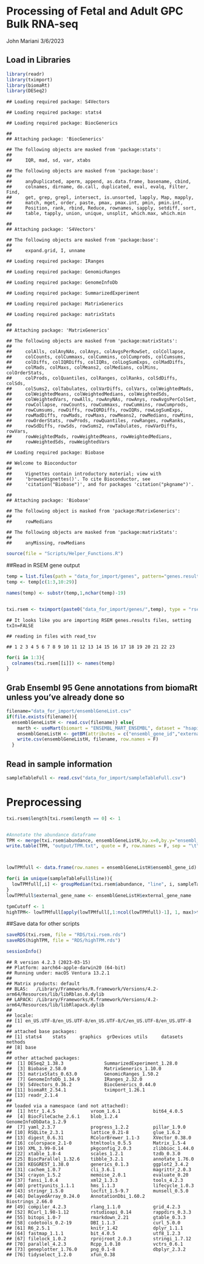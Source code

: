 Processing of Fetal and Adult GPC Bulk RNA-seq
================
John Mariani
3/6/2023

## Load in Libraries

``` r
library(readr)
library(tximport)
library(biomaRt)
library(DESeq2)
```

    ## Loading required package: S4Vectors

    ## Loading required package: stats4

    ## Loading required package: BiocGenerics

    ## 
    ## Attaching package: 'BiocGenerics'

    ## The following objects are masked from 'package:stats':
    ## 
    ##     IQR, mad, sd, var, xtabs

    ## The following objects are masked from 'package:base':
    ## 
    ##     anyDuplicated, aperm, append, as.data.frame, basename, cbind,
    ##     colnames, dirname, do.call, duplicated, eval, evalq, Filter, Find,
    ##     get, grep, grepl, intersect, is.unsorted, lapply, Map, mapply,
    ##     match, mget, order, paste, pmax, pmax.int, pmin, pmin.int,
    ##     Position, rank, rbind, Reduce, rownames, sapply, setdiff, sort,
    ##     table, tapply, union, unique, unsplit, which.max, which.min

    ## 
    ## Attaching package: 'S4Vectors'

    ## The following objects are masked from 'package:base':
    ## 
    ##     expand.grid, I, unname

    ## Loading required package: IRanges

    ## Loading required package: GenomicRanges

    ## Loading required package: GenomeInfoDb

    ## Loading required package: SummarizedExperiment

    ## Loading required package: MatrixGenerics

    ## Loading required package: matrixStats

    ## 
    ## Attaching package: 'MatrixGenerics'

    ## The following objects are masked from 'package:matrixStats':
    ## 
    ##     colAlls, colAnyNAs, colAnys, colAvgsPerRowSet, colCollapse,
    ##     colCounts, colCummaxs, colCummins, colCumprods, colCumsums,
    ##     colDiffs, colIQRDiffs, colIQRs, colLogSumExps, colMadDiffs,
    ##     colMads, colMaxs, colMeans2, colMedians, colMins, colOrderStats,
    ##     colProds, colQuantiles, colRanges, colRanks, colSdDiffs, colSds,
    ##     colSums2, colTabulates, colVarDiffs, colVars, colWeightedMads,
    ##     colWeightedMeans, colWeightedMedians, colWeightedSds,
    ##     colWeightedVars, rowAlls, rowAnyNAs, rowAnys, rowAvgsPerColSet,
    ##     rowCollapse, rowCounts, rowCummaxs, rowCummins, rowCumprods,
    ##     rowCumsums, rowDiffs, rowIQRDiffs, rowIQRs, rowLogSumExps,
    ##     rowMadDiffs, rowMads, rowMaxs, rowMeans2, rowMedians, rowMins,
    ##     rowOrderStats, rowProds, rowQuantiles, rowRanges, rowRanks,
    ##     rowSdDiffs, rowSds, rowSums2, rowTabulates, rowVarDiffs, rowVars,
    ##     rowWeightedMads, rowWeightedMeans, rowWeightedMedians,
    ##     rowWeightedSds, rowWeightedVars

    ## Loading required package: Biobase

    ## Welcome to Bioconductor
    ## 
    ##     Vignettes contain introductory material; view with
    ##     'browseVignettes()'. To cite Bioconductor, see
    ##     'citation("Biobase")', and for packages 'citation("pkgname")'.

    ## 
    ## Attaching package: 'Biobase'

    ## The following object is masked from 'package:MatrixGenerics':
    ## 
    ##     rowMedians

    ## The following objects are masked from 'package:matrixStats':
    ## 
    ##     anyMissing, rowMedians

``` r
source(file = "Scripts/Helper_Functions.R")
```

\##Read in RSEM gene output

``` r
temp = list.files(path = "data_for_import/genes", pattern="genes.results")
temp <- temp[c(1:3,10:29)]

names(temp) <- substr(temp,1,nchar(temp)-19)


txi.rsem <- tximport(paste0("data_for_import/genes/",temp), type = "rsem")
```

    ## It looks like you are importing RSEM genes.results files, setting txIn=FALSE

    ## reading in files with read_tsv

    ## 1 2 3 4 5 6 7 8 9 10 11 12 13 14 15 16 17 18 19 20 21 22 23

``` r
for(i in 1:3){
  colnames(txi.rsem[[i]]) <- names(temp)
}
```

## Grab Ensembl 95 Gene annotations from biomaRt unless you’ve already done so

``` r
filename="data_for_import/ensemblGeneList.csv"
if(file.exists(filename)){
  ensemblGeneListH <- read.csv(filename)} else{
    marth <- useMart(biomart = "ENSEMBL_MART_ENSEMBL", dataset = "hsapiens_gene_ensembl", host = 'http://jan2019.archive.ensembl.org/', ensemblRedirect = T)
    ensemblGeneListH <- getBM(attributes = c("ensembl_gene_id","external_gene_name", "gene_biotype", "description"), filters = "ensembl_gene_id",values = row.names(txi.rsem$counts), mart = marth)
    write.csv(ensemblGeneListH, filename, row.names = F)
  }
```

## Read in sample information

``` r
sampleTableFull <- read.csv("data_for_import/sampleTableFull.csv")
```

# Preprocessing

``` r
txi.rsem$length[txi.rsem$length == 0] <- 1


#Annotate the abundance dataframe
TPM <- merge(txi.rsem$abundance, ensemblGeneListH,by.x=0,by.y="ensembl_gene_id")
write.table(TPM, "output/TPM.txt", quote = F, row.names = F, sep = "\t")



lowTPMfull <- data.frame(row.names = ensemblGeneListH$ensembl_gene_id)

for(i in unique(sampleTableFull$line)){
  lowTPMfull[,i] <- groupMedian(txi.rsem$abundance, "line", i, sampleTableFull)
}
lowTPMfull$external_gene_name <- ensemblGeneListH$external_gene_name

tpmCutoff <- 1
highTPM<- lowTPMfull[apply(lowTPMfull[,1:ncol(lowTPMfull)-1], 1, max)>tpmCutoff, ]
```

\##Save data for other scripts

``` r
saveRDS(txi.rsem, file = "RDS/txi.rsem.rds")
saveRDS(highTPM, file = "RDS/highTPM.rds")
```

``` r
sessionInfo()
```

    ## R version 4.2.3 (2023-03-15)
    ## Platform: aarch64-apple-darwin20 (64-bit)
    ## Running under: macOS Ventura 13.2.1
    ## 
    ## Matrix products: default
    ## BLAS:   /Library/Frameworks/R.framework/Versions/4.2-arm64/Resources/lib/libRblas.0.dylib
    ## LAPACK: /Library/Frameworks/R.framework/Versions/4.2-arm64/Resources/lib/libRlapack.dylib
    ## 
    ## locale:
    ## [1] en_US.UTF-8/en_US.UTF-8/en_US.UTF-8/C/en_US.UTF-8/en_US.UTF-8
    ## 
    ## attached base packages:
    ## [1] stats4    stats     graphics  grDevices utils     datasets  methods  
    ## [8] base     
    ## 
    ## other attached packages:
    ##  [1] DESeq2_1.38.3               SummarizedExperiment_1.28.0
    ##  [3] Biobase_2.58.0              MatrixGenerics_1.10.0      
    ##  [5] matrixStats_0.63.0          GenomicRanges_1.50.2       
    ##  [7] GenomeInfoDb_1.34.9         IRanges_2.32.0             
    ##  [9] S4Vectors_0.36.2            BiocGenerics_0.44.0        
    ## [11] biomaRt_2.54.1              tximport_1.26.1            
    ## [13] readr_2.1.4                
    ## 
    ## loaded via a namespace (and not attached):
    ##  [1] httr_1.4.5             vroom_1.6.1            bit64_4.0.5           
    ##  [4] BiocFileCache_2.6.1    blob_1.2.4             GenomeInfoDbData_1.2.9
    ##  [7] yaml_2.3.7             progress_1.2.2         pillar_1.9.0          
    ## [10] RSQLite_2.3.1          lattice_0.21-8         glue_1.6.2            
    ## [13] digest_0.6.31          RColorBrewer_1.1-3     XVector_0.38.0        
    ## [16] colorspace_2.1-0       htmltools_0.5.5        Matrix_1.5-4          
    ## [19] XML_3.99-0.14          pkgconfig_2.0.3        zlibbioc_1.44.0       
    ## [22] xtable_1.8-4           scales_1.2.1           tzdb_0.3.0            
    ## [25] BiocParallel_1.32.6    tibble_3.2.1           annotate_1.76.0       
    ## [28] KEGGREST_1.38.0        generics_0.1.3         ggplot2_3.4.2         
    ## [31] cachem_1.0.7           cli_3.6.1              magrittr_2.0.3        
    ## [34] crayon_1.5.2           memoise_2.0.1          evaluate_0.20         
    ## [37] fansi_1.0.4            xml2_1.3.3             tools_4.2.3           
    ## [40] prettyunits_1.1.1      hms_1.1.3              lifecycle_1.0.3       
    ## [43] stringr_1.5.0          locfit_1.5-9.7         munsell_0.5.0         
    ## [46] DelayedArray_0.24.0    AnnotationDbi_1.60.2   Biostrings_2.66.0     
    ## [49] compiler_4.2.3         rlang_1.1.0            grid_4.2.3            
    ## [52] RCurl_1.98-1.12        rstudioapi_0.14        rappdirs_0.3.3        
    ## [55] bitops_1.0-7           rmarkdown_2.21         gtable_0.3.3          
    ## [58] codetools_0.2-19       DBI_1.1.3              curl_5.0.0            
    ## [61] R6_2.5.1               knitr_1.42             dplyr_1.1.1           
    ## [64] fastmap_1.1.1          bit_4.0.5              utf8_1.2.3            
    ## [67] filelock_1.0.2         rprojroot_2.0.3        stringi_1.7.12        
    ## [70] parallel_4.2.3         Rcpp_1.0.10            vctrs_0.6.1           
    ## [73] geneplotter_1.76.0     png_0.1-8              dbplyr_2.3.2          
    ## [76] tidyselect_1.2.0       xfun_0.38
